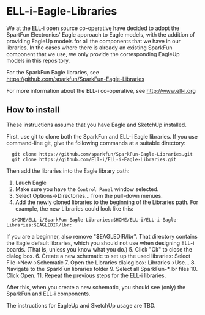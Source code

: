 ELL-i-Eagle-Libraries
=====================

We at the ELL-i open source co-operative have decided to adopt the
SpartFun Electronics' Eagle approach to Eagle models, with the
addition of providing EagleUp models for all the components that we
have in our libraries.  In the cases where there is already an
existing SparkFun component that we use, we only provide the
corresponding EagleUp models in this repository.

For the SparkFun Eagle libraries, see
https://github.com/sparkfun/SparkFun-Eagle-Libraries

For more information about the ELL-i co-operative, see
http://www.ell-i.org

How to install
--------------

These instructions assume that you have Eagle and SketchUp installed.

First, use git to clone both the SparkFun and ELL-i Eagle libraries.
If you use command-line git, give the following commands at a suitable
directory:

```
  git clone https://github.com/sparkfun/SparkFun-Eagle-Libraries.git
  git clone https://github.com/Ell-i/ELL-i-Eagle-Libraries.git
```

Then add the libraries into the Eagle library path:

1. Lauch Eagle
2. Make sure you have the ``Control Panel`` window selected.
3. Select Options->Directories... from the pull-down menues.
4. Add the newly cloned libraries to the beginning of the Libraries
   path.  For example, the new Libraries could look like this:
```
  $HOME/ELL-i/SparkFun-Eagle-Libraries:$HOME/ELL-i/ELL-i-Eagle-Libraries:$EAGLEDIR/lbr:
```
   If you are a beginner, also remove "$EAGLEDIR/lbr".  That directory
   contains the Eagle default libraries, which you should not use when
   designing ELL-i boards.  (That is, unless you know what you do.)
5. Click "Ok" to close the dialog box.
6. Create a new schematic to set up the used libraries: Select
   File->New->Schematic
7. Open the Libraries dialog box:  Libraries->Use...
8. Navigate to the SparkFun libraries folder
9. Select all SparkFun-*.lbr files
10. Click Open.
11. Repeat the previous steps for the ELL-i libraries.

After this, when you create a new schematic, you should see (only) the
SparkFun and ELL-i components.

The instructions for EagleUp and SketchUp usage are TBD.
